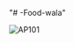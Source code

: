 "# -Food-wala" 

![AP101](https://github.com/user-attachments/assets/554aee57-9190-4e10-9b0a-108be9856c5f)
